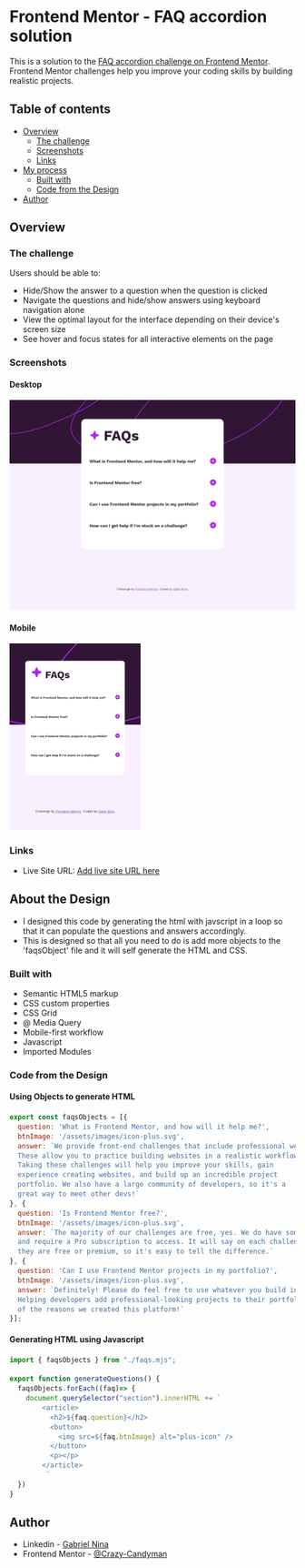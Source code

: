 # Frontend Mentor - FAQ accordion solution

This is a solution to the [FAQ accordion challenge on Frontend Mentor](https://www.frontendmentor.io/challenges/faq-accordion-wyfFdeBwBz). Frontend Mentor challenges help you improve your coding skills by building realistic projects. 

## Table of contents

- [Overview](#overview)
  - [The challenge](#the-challenge)
  - [Screenshots](#screenshots)
  - [Links](#links)
- [My process](#my-process)
  - [Built with](#built-with)
  - [Code from the Design](#code-from-the-design)
- [Author](#author)

## Overview

### The challenge

Users should be able to:

- Hide/Show the answer to a question when the question is clicked
- Navigate the questions and hide/show answers using keyboard navigation alone
- View the optimal layout for the interface depending on their device's screen size
- See hover and focus states for all interactive elements on the page

### Screenshots

#### Desktop
![](./design/desktop_screenshot.png)

#### Mobile
![](./design/mobile_screenshot.png)

### Links

- Live Site URL: [Add live site URL here](https://crazy-candyman.github.io/FAQs-Accordion/)

## About the Design

- I designed this code by generating the html with javscript in a loop so that
  it can populate the questions and answers accordingly.
- This is designed so that all you need to do is add more objects to the 'faqsObject'
  file and it will self generate the HTML and CSS.

### Built with

- Semantic HTML5 markup
- CSS custom properties
- CSS Grid
- @ Media Query
- Mobile-first workflow
- Javascript
- Imported Modules

### Code from the Design

#### Using Objects to generate HTML

```js
export const faqsObjects = [{
  question: 'What is Frontend Mentor, and how will it help me?',
  btnImage: '/assets/images/icon-plus.svg',
  answer: `We provide front-end challenges that include professional web designs.
  These allow you to practice building websites in a realistic workflow.
  Taking these challenges will help you improve your skills, gain
  experience creating websites, and build up an incredible project
  portfolio. We also have a large community of developers, so it's a
  great way to meet other devs!`
}, {
  question: 'Is Frontend Mentor free?',
  btnImage: '/assets/images/icon-plus.svg',
  answer: `The majority of our challenges are free, yes. We do have some that are premium
  and require a Pro subscription to access. It will say on each challenge whether
  they are free or premium, so it's easy to tell the difference.`
}, {
  question: 'Can I use Frontend Mentor projects in my portfolio?',
  btnImage: '/assets/images/icon-plus.svg',
  answer: `Definitely! Please do feel free to use whatever you build in your portfolio.
  Helping developers add professional-looking projects to their portfolio was one
  of the reasons we created this platform!`
}];
```

#### Generating HTML using Javascript
```js
import { faqsObjects } from "./faqs.mjs";

export function generateQuestions() {
  faqsObjects.forEach((faq)=> {
    document.querySelector("section").innerHTML += `
        <article>
          <h2>${faq.question}</h2>
          <button>
            <img src=${faq.btnImage} alt="plus-icon" />
          </button>
          <p></p>
        </article>
         `
  })
}
```

## Author

- Linkedin - [Gabriel Nina](www.linkedin.com/in/gabrielnina)
- Frontend Mentor - [@Crazy-Candyman](https://www.frontendmentor.io/profile/Crazy-Candyman)

